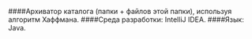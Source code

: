 ####Архиватор каталога (папки + файлов этой папки), используя алгоритм Хаффмана.
####Среда разработки: IntelliJ IDEA.
####Язык: Java.
